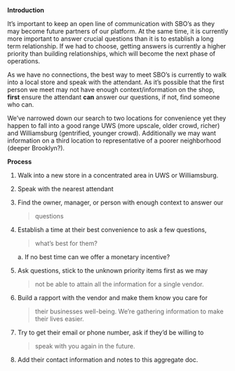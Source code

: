 **Introduction**

It’s important to keep an open line of communication with SBO’s as they
may become future partners of our platform. At the same time, it is
currently more important to answer crucial questions than it is to
establish a long term relationship. If we had to choose, getting answers
is currently a higher priority than building relationships, which will
become the next phase of operations.

As we have no connections, the best way to meet SBO’s is currently to
walk into a local store and speak with the attendant. As it’s possible
that the first person we meet may not have enough context/information on
the shop, **first** ensure the attendant **can** answer our questions,
if not, find someone who can.

We’ve narrowed down our search to two locations for convenience yet they
happen to fall into a good range UWS (more upscale, older crowd, richer)
and Williamsburg (gentrified, younger crowd). Additionally we may want
information on a third location to representative of a poorer
neighborhood (deeper Brooklyn?).

**Process**

1)  Walk into a new store in a concentrated area in UWS or Williamsburg.

2)  Speak with the nearest attendant

3)  Find the owner, manager, or person with enough context to answer our
    > questions

4)  Establish a time at their best convenience to ask a few questions,
    > what’s best for them?

    a.  If no best time can we offer a monetary incentive?

5)  Ask questions, stick to the unknown priority items first as we may
    > not be able to attain all the information for a single vendor.

6)  Build a rapport with the vendor and make them know you care for
    > their businesses well-being. We’re gathering information to make
    > their lives easier.

7)  Try to get their email or phone number, ask if they’d be willing to
    > speak with you again in the future.

8)  Add their contact information and notes to this aggregate doc.
